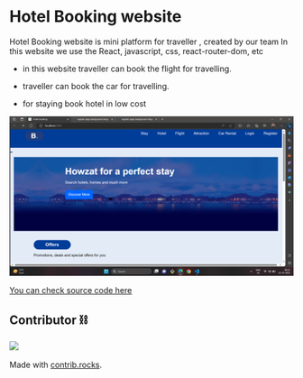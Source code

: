 # Hotel Booking website 

Hotel Booking website is mini platform for traveller , created by our team In this website we use the React, javascript, css, react-router-dom, etc

- in this website traveller can book the flight for travelling.

- traveller can book the car for travelling.

- for staying book hotel in low cost

![image](./src/Screenshot%20(465).png)

[You can check source code here ](https://github.com/achalkatkar/hotel-booking)

## Contributor ⛓️

<a href="https://github.com/achalkatkar/hotel-booking/graphs/contributors">
  <img src="https://contrib.rocks/image?repo=achalkatkar/hotel-booking" />
</a>

Made with [contrib.rocks](https://contrib.rocks).



